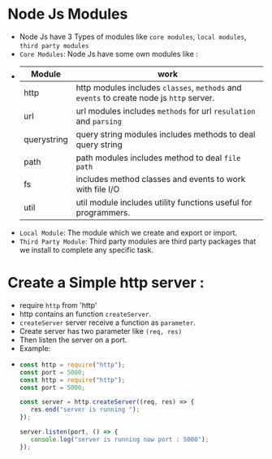 # Node Js Modules

-  Node Js have 3 Types of modules like `core modules`, `local modules`,
   `third party modules`
-  `Core Modules`: Node Js have some own modules like :
-  | Module      | work                                                                                     |
   | ----------- | ---------------------------------------------------------------------------------------- |
   | http        | http modules includes `classes`, `methods` and `events` to create node js `http` server. |
   | url         | url modules includes `methods` for url `resulation` and `parsing`                        |
   | querystring | query string modules includes methods to deal query string                               |
   | path        | path modules includes method to deal `file path`                                         |
   | fs          | includes method classes and events to work with file I/O                                 |
   | util        | util module includes utility functions useful for programmers.                           |
-  `Local Module`: The module which we create and export or import.
-  `Third Party Module`: Third party modules are third party packages that we
   install to complete any specific task.

# Create a Simple http server :

-  require `http` from 'http'
-  http contains an function `createServer`.
-  `createServer` server receive a function as `parameter`.
-  Create server has two parameter like `(req, res)`
-  Then listen the server on a port.
-  Example:
-  ```js
   const http = require("http");
   const port = 5000;
   const http = require("http");
   const port = 5000;

   const server = http.createServer((req, res) => {
      res.end("server is running ");
   });

   server.listen(port, () => {
      console.log("server is running now port : 5000");
   });
   ```